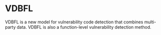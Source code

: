 # VDBFL
VDBFL is a new model for vulnerability code detection that combines multi-party data. VDBFL is also a function-level vulnerability detection method.

